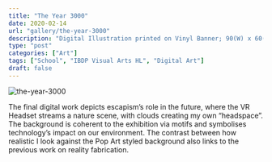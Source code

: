 ```yaml
---
title: "The Year 3000"
date: 2020-02-14
url: "gallery/the-year-3000"
description: "Digital Illustration printed on Vinyl Banner; 90(W) x 60(H) cm"
type: "post"
categories: ["Art"]
tags: ["School", "IBDP Visual Arts HL", "Digital Art"]
draft: false
---
```


![the-year-3000](/images/post/VA/the-year-3000.jpg)

The final digital work depicts escapism’s role in the future, where the VR Headset streams a nature scene, with clouds creating my own “headspace”. The background is coherent to the exhibition via motifs and symbolises technology’s impact on our environment. The contrast between how realistic I look against the Pop Art styled background also links to the previous work on reality fabrication.
